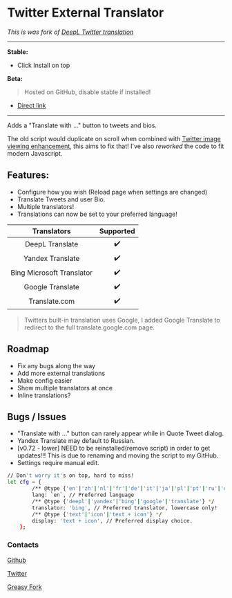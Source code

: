# Twitter External Translator

*This is was fork of [DeepL Twitter translation](https://greasyfork.org/scripts/411976)*

***
**Stable:**

* Click Install on top

**Beta:**

> Hosted on GitHub, disable stable if installed!

* [Direct link](https://github.com/magicoflolis/userscriptrepo/raw/master/ExternalTranslator/twittertranslatorbeta.user.js)

***

Adds a "Translate with ..." button to tweets and bios.

The old script would duplicate on scroll when combined with [Twitter image viewing enhancement](https://greasyfork.org/scripts/387918), this aims to fix that! I've also *reworked* the code to fit modern Javascript.

## **Features:**

* Configure how you wish (Reload page when settings are changed)
* Translate Tweets and user Bio.
* Multiple translators!
* Translations can now be set to your preferred language!

 Translators | Supported
:-----------:|:---------:
DeepL Translate | ✔️
Yandex Translate | ✔️
Bing Microsoft Translator | ✔️
Google Translate | ✔️
Translate.com | ✔️

> Twitters built-in translation uses Google, I added Google Translate to redirect to the full translate.google.com page.

## Roadmap

* Fix any bugs along the way
* Add more external translations
* Make config easier
* Show multiple translators at once
* Inline translations?

## Bugs / Issues

* "Translate with ..." button can rarely appear while in Quote Tweet dialog.
* Yandex Translate may default to Russian.
* [v0.72 - lower] NEED to be reinstalled(remove script) in order to get updates!!! This is due to renaming and moving the script to my GitHub.
* Settings require manual edit.

```bash
// Don't worry it's on top, hard to miss!
let cfg = {
        /** @type {'en'|'zh'|'nl'|'fr'|'de'|'it'|'ja'|'pl'|'pt'|'ru'|'es'} */
        lang: `en`, // Preferred language
        /** @type {'deepl'|'yandex'|'bing'|'google'|'translate'} */
        translator: 'bing', // Preferred translator, lowercase only!
        /** @type {'text'|'icon'|'text + icon'} */
        display: 'text + icon', // Preferred display choice.
    };
```

### Contacts

[Github](https://github.com/magicoflolis)

[Twitter](https://twitter.com/for_lollipops)

[Greasy Fork](https://greasyfork.org/users/166061)
